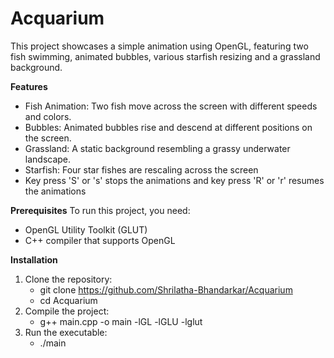 # Acquarium

This project showcases a simple animation using OpenGL, featuring two fish swimming, animated bubbles, various starfish resizing and a grassland background.

**Features**
- Fish Animation: Two fish move across the screen with different speeds and colors.
- Bubbles: Animated bubbles rise and descend at different positions on the screen.
- Grassland: A static background resembling a grassy underwater landscape.
- Starfish: Four star fishes are rescaling across the screen
- Key press 'S' or 's' stops the animations and key press 'R' or 'r' resumes the animations
  
**Prerequisites**
To run this project, you need:
 - OpenGL Utility Toolkit (GLUT)
 - C++ compiler that supports OpenGL

**Installation**
1) Clone the repository:
   - git clone https://github.com/Shrilatha-Bhandarkar/Acquarium
   - cd Acquarium
2) Compile the project:
   - g++ main.cpp -o main -lGL -lGLU -lglut
3) Run the executable:
   - ./main
